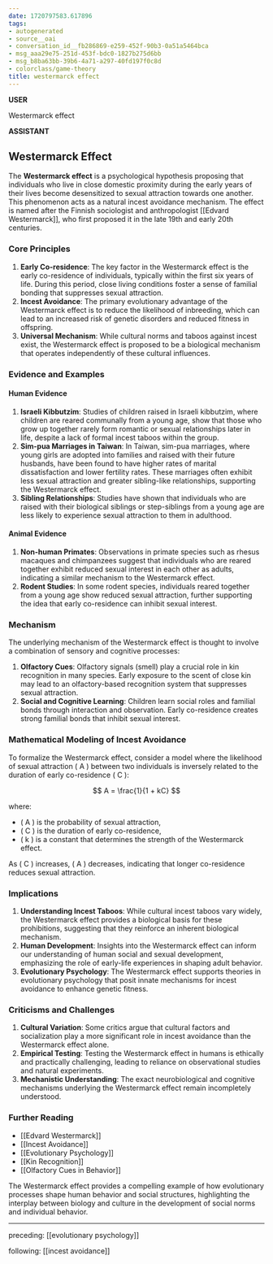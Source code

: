 ```yaml
---
date: 1720797583.617896
tags:
- autogenerated
- source__oai
- conversation_id__fb286869-e259-452f-90b3-0a51a5464bca
- msg_aaa29e75-251d-453f-bdc0-1827b275d6bb
- msg_b8ba63bb-39b6-4a71-a297-40fd197f0c8d
- colorclass/game-theory
title: westermarck effect
---
```


**USER**

Westermarck effect


**ASSISTANT**

## Westermarck Effect

The **Westermarck effect** is a psychological hypothesis proposing that individuals who live in close domestic proximity during the early years of their lives become desensitized to sexual attraction towards one another. This phenomenon acts as a natural incest avoidance mechanism. The effect is named after the Finnish sociologist and anthropologist [[Edvard Westermarck]], who first proposed it in the late 19th and early 20th centuries.

### Core Principles

1. **Early Co-residence**: The key factor in the Westermarck effect is the early co-residence of individuals, typically within the first six years of life. During this period, close living conditions foster a sense of familial bonding that suppresses sexual attraction.
2. **Incest Avoidance**: The primary evolutionary advantage of the Westermarck effect is to reduce the likelihood of inbreeding, which can lead to an increased risk of genetic disorders and reduced fitness in offspring.
3. **Universal Mechanism**: While cultural norms and taboos against incest exist, the Westermarck effect is proposed to be a biological mechanism that operates independently of these cultural influences.

### Evidence and Examples

#### Human Evidence

1. **Israeli Kibbutzim**: Studies of children raised in Israeli kibbutzim, where children are reared communally from a young age, show that those who grow up together rarely form romantic or sexual relationships later in life, despite a lack of formal incest taboos within the group.
2. **Sim-pua Marriages in Taiwan**: In Taiwan, sim-pua marriages, where young girls are adopted into families and raised with their future husbands, have been found to have higher rates of marital dissatisfaction and lower fertility rates. These marriages often exhibit less sexual attraction and greater sibling-like relationships, supporting the Westermarck effect.
3. **Sibling Relationships**: Studies have shown that individuals who are raised with their biological siblings or step-siblings from a young age are less likely to experience sexual attraction to them in adulthood.

#### Animal Evidence

1. **Non-human Primates**: Observations in primate species such as rhesus macaques and chimpanzees suggest that individuals who are reared together exhibit reduced sexual interest in each other as adults, indicating a similar mechanism to the Westermarck effect.
2. **Rodent Studies**: In some rodent species, individuals reared together from a young age show reduced sexual attraction, further supporting the idea that early co-residence can inhibit sexual interest.

### Mechanism

The underlying mechanism of the Westermarck effect is thought to involve a combination of sensory and cognitive processes:

1. **Olfactory Cues**: Olfactory signals (smell) play a crucial role in kin recognition in many species. Early exposure to the scent of close kin may lead to an olfactory-based recognition system that suppresses sexual attraction.
2. **Social and Cognitive Learning**: Children learn social roles and familial bonds through interaction and observation. Early co-residence creates strong familial bonds that inhibit sexual interest.

### Mathematical Modeling of Incest Avoidance

To formalize the Westermarck effect, consider a model where the likelihood of sexual attraction \( A \) between two individuals is inversely related to the duration of early co-residence \( C \):

$$
A = \frac{1}{1 + kC}
$$

where:
- \( A \) is the probability of sexual attraction,
- \( C \) is the duration of early co-residence,
- \( k \) is a constant that determines the strength of the Westermarck effect.

As \( C \) increases, \( A \) decreases, indicating that longer co-residence reduces sexual attraction.

### Implications

1. **Understanding Incest Taboos**: While cultural incest taboos vary widely, the Westermarck effect provides a biological basis for these prohibitions, suggesting that they reinforce an inherent biological mechanism.
2. **Human Development**: Insights into the Westermarck effect can inform our understanding of human social and sexual development, emphasizing the role of early-life experiences in shaping adult behavior.
3. **Evolutionary Psychology**: The Westermarck effect supports theories in evolutionary psychology that posit innate mechanisms for incest avoidance to enhance genetic fitness.

### Criticisms and Challenges

1. **Cultural Variation**: Some critics argue that cultural factors and socialization play a more significant role in incest avoidance than the Westermarck effect alone.
2. **Empirical Testing**: Testing the Westermarck effect in humans is ethically and practically challenging, leading to reliance on observational studies and natural experiments.
3. **Mechanistic Understanding**: The exact neurobiological and cognitive mechanisms underlying the Westermarck effect remain incompletely understood.

### Further Reading

- [[Edvard Westermarck]]
- [[Incest Avoidance]]
- [[Evolutionary Psychology]]
- [[Kin Recognition]]
- [[Olfactory Cues in Behavior]]

The Westermarck effect provides a compelling example of how evolutionary processes shape human behavior and social structures, highlighting the interplay between biology and culture in the development of social norms and individual behavior.


---

preceding: [[evolutionary psychology]]  


following: [[incest avoidance]]
